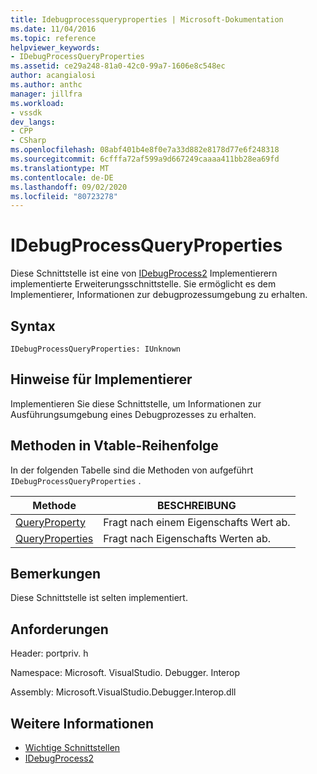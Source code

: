 ```yaml
---
title: Idebugprocessqueryproperties | Microsoft-Dokumentation
ms.date: 11/04/2016
ms.topic: reference
helpviewer_keywords:
- IDebugProcessQueryProperties
ms.assetid: ce29a248-81a0-42c0-99a7-1606e8c548ec
author: acangialosi
ms.author: anthc
manager: jillfra
ms.workload:
- vssdk
dev_langs:
- CPP
- CSharp
ms.openlocfilehash: 08abf401b4e8f0e7a33d882e8178d77e6f248318
ms.sourcegitcommit: 6cfffa72af599a9d667249caaaa411bb28ea69fd
ms.translationtype: MT
ms.contentlocale: de-DE
ms.lasthandoff: 09/02/2020
ms.locfileid: "80723278"
---
```

# <a name="idebugprocessqueryproperties"></a>IDebugProcessQueryProperties
Diese Schnittstelle ist eine von [IDebugProcess2](../../../extensibility/debugger/reference/idebugprocess2.md) Implementierern implementierte Erweiterungsschnittstelle. Sie ermöglicht es dem Implementierer, Informationen zur debugprozessumgebung zu erhalten.

## <a name="syntax"></a>Syntax

```
IDebugProcessQueryProperties: IUnknown
```

## <a name="notes-for-implementers"></a>Hinweise für Implementierer
 Implementieren Sie diese Schnittstelle, um Informationen zur Ausführungsumgebung eines Debugprozesses zu erhalten.

## <a name="methods-in-vtable-order"></a>Methoden in Vtable-Reihenfolge
 In der folgenden Tabelle sind die Methoden von aufgeführt `IDebugProcessQueryProperties` .

|Methode|BESCHREIBUNG|
|------------|-----------------|
|[QueryProperty](../../../extensibility/debugger/reference/idebugprocessqueryproperties-queryproperty.md)|Fragt nach einem Eigenschafts Wert ab.|
|[QueryProperties](../../../extensibility/debugger/reference/idebugprocessqueryproperties-queryproperties.md)|Fragt nach Eigenschafts Werten ab.|

## <a name="remarks"></a>Bemerkungen
 Diese Schnittstelle ist selten implementiert.

## <a name="requirements"></a>Anforderungen
 Header: portpriv. h

 Namespace: Microsoft. VisualStudio. Debugger. Interop

 Assembly: Microsoft.VisualStudio.Debugger.Interop.dll

## <a name="see-also"></a>Weitere Informationen
- [Wichtige Schnittstellen](../../../extensibility/debugger/reference/core-interfaces.md)
- [IDebugProcess2](../../../extensibility/debugger/reference/idebugprocess2.md)
